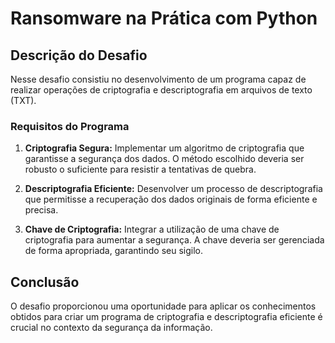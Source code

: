 # Ransomware na Prática com Python

## Descrição do Desafio

Nesse desafio consistiu no desenvolvimento de um programa capaz de realizar operações de criptografia e descriptografia em arquivos de texto (TXT). 

### Requisitos do Programa

1. **Criptografia Segura:** Implementar um algoritmo de criptografia que garantisse a segurança dos dados. O método escolhido deveria ser robusto o suficiente para resistir a tentativas de quebra.

2. **Descriptografia Eficiente:** Desenvolver um processo de descriptografia que permitisse a recuperação dos dados originais de forma eficiente e precisa.

3. **Chave de Criptografia:** Integrar a utilização de uma chave de criptografia para aumentar a segurança. A chave deveria ser gerenciada de forma apropriada, garantindo seu sigilo.

## Conclusão

O desafio proporcionou uma oportunidade para aplicar os conhecimentos obtidos para criar um programa de criptografia e descriptografia eficiente é crucial no contexto da segurança da informação.
